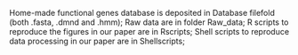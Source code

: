 Home-made functional genes database is deposited in Database filefold (both .fasta, .dmnd and .hmm);
Raw data are in folder Raw_data;
R scripts to reproduce the figures in our paper are in Rscripts;
Shell scripts to reproduce data processing in our paper are in Shellscripts;